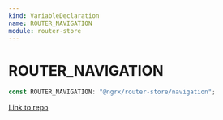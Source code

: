 ```yaml
---
kind: VariableDeclaration
name: ROUTER_NAVIGATION
module: router-store
---
```


# ROUTER_NAVIGATION

```ts
const ROUTER_NAVIGATION: "@ngrx/router-store/navigation";
```

[Link to repo](https://github.com/ngrx/platform/blob/master/modules/router-store/src/actions.ts#L45-L45)
